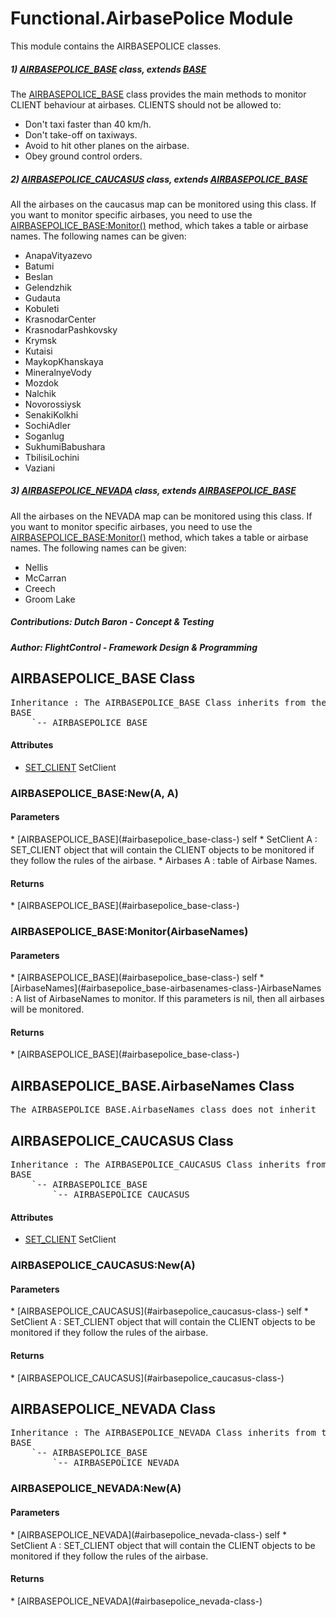 # Functional.AirbasePolice Module
This module contains the AIRBASEPOLICE classes.



##### 1) [AIRBASEPOLICE_BASE](#airbasepolice_base-class-) class, extends [BASE](#base-class-)

The [AIRBASEPOLICE_BASE](#airbasepolice_base-class-) class provides the main methods to monitor CLIENT behaviour at airbases.
CLIENTS should not be allowed to:

* Don't taxi faster than 40 km/h.
* Don't take-off on taxiways.
* Avoid to hit other planes on the airbase.
* Obey ground control orders.

##### 2) [AIRBASEPOLICE_CAUCASUS](#airbasepolice_caucasus-class-) class, extends [AIRBASEPOLICE_BASE](#airbasepolice_base-class-)

All the airbases on the caucasus map can be monitored using this class.
If you want to monitor specific airbases, you need to use the [AIRBASEPOLICE_BASE:Monitor()](#airbasepolice_base-monitor-airbasenames) method, which takes a table or airbase names.
The following names can be given:
* AnapaVityazevo
* Batumi
* Beslan
* Gelendzhik
* Gudauta
* Kobuleti
* KrasnodarCenter
* KrasnodarPashkovsky
* Krymsk
* Kutaisi
* MaykopKhanskaya
* MineralnyeVody
* Mozdok
* Nalchik
* Novorossiysk
* SenakiKolkhi
* SochiAdler
* Soganlug
* SukhumiBabushara
* TbilisiLochini
* Vaziani

##### 3) [AIRBASEPOLICE_NEVADA](#airbasepolice_nevada-class-) class, extends [AIRBASEPOLICE_BASE](#airbasepolice_base-class-)

All the airbases on the NEVADA map can be monitored using this class.
If you want to monitor specific airbases, you need to use the [AIRBASEPOLICE_BASE:Monitor()](#airbasepolice_base-monitor-airbasenames) method, which takes a table or airbase names.
The following names can be given:
* Nellis
* McCarran
* Creech
* Groom Lake

#####  Contributions: Dutch Baron - Concept & Testing
#####  Author: FlightControl - Framework Design &  Programming

## AIRBASEPOLICE_BASE Class
<pre>
Inheritance : The AIRBASEPOLICE_BASE Class inherits from the following parents :
BASE
	`-- AIRBASEPOLICE_BASE
</pre>
<h4> Attributes </h4>

* [SET_CLIENT](#set_client-class-) SetClient


### AIRBASEPOLICE_BASE:New(A, A)

<h4> Parameters </h4>
* [AIRBASEPOLICE_BASE](#airbasepolice_base-class-)
self
* SetClient A : SET_CLIENT object that will contain the CLIENT objects to be monitored if they follow the rules of the airbase.
* Airbases A : table of Airbase Names.

<h4> Returns </h4>
* [AIRBASEPOLICE_BASE](#airbasepolice_base-class-)



### AIRBASEPOLICE_BASE:Monitor(AirbaseNames)

<h4> Parameters </h4>
* [AIRBASEPOLICE_BASE](#airbasepolice_base-class-)
self
* [AirbaseNames](#airbasepolice_base-airbasenames-class-)AirbaseNames : A list of AirbaseNames to monitor. If this parameters is nil, then all airbases will be monitored.

<h4> Returns </h4>
* [AIRBASEPOLICE_BASE](#airbasepolice_base-class-)



## AIRBASEPOLICE_BASE.AirbaseNames Class
<pre>
The AIRBASEPOLICE_BASE.AirbaseNames class does not inherit
</pre>

## AIRBASEPOLICE_CAUCASUS Class
<pre>
Inheritance : The AIRBASEPOLICE_CAUCASUS Class inherits from the following parents :
BASE
	`-- AIRBASEPOLICE_BASE
		`-- AIRBASEPOLICE_CAUCASUS
</pre>
<h4> Attributes </h4>

* [SET_CLIENT](#set_client-class-) SetClient


### AIRBASEPOLICE_CAUCASUS:New(A)

<h4> Parameters </h4>
* [AIRBASEPOLICE_CAUCASUS](#airbasepolice_caucasus-class-)
self
* SetClient A : SET_CLIENT object that will contain the CLIENT objects to be monitored if they follow the rules of the airbase.

<h4> Returns </h4>
* [AIRBASEPOLICE_CAUCASUS](#airbasepolice_caucasus-class-)



## AIRBASEPOLICE_NEVADA Class
<pre>
Inheritance : The AIRBASEPOLICE_NEVADA Class inherits from the following parents :
BASE
	`-- AIRBASEPOLICE_BASE
		`-- AIRBASEPOLICE_NEVADA
</pre>

### AIRBASEPOLICE_NEVADA:New(A)

<h4> Parameters </h4>
* [AIRBASEPOLICE_NEVADA](#airbasepolice_nevada-class-)
self
* SetClient A : SET_CLIENT object that will contain the CLIENT objects to be monitored if they follow the rules of the airbase.

<h4> Returns </h4>
* [AIRBASEPOLICE_NEVADA](#airbasepolice_nevada-class-)



